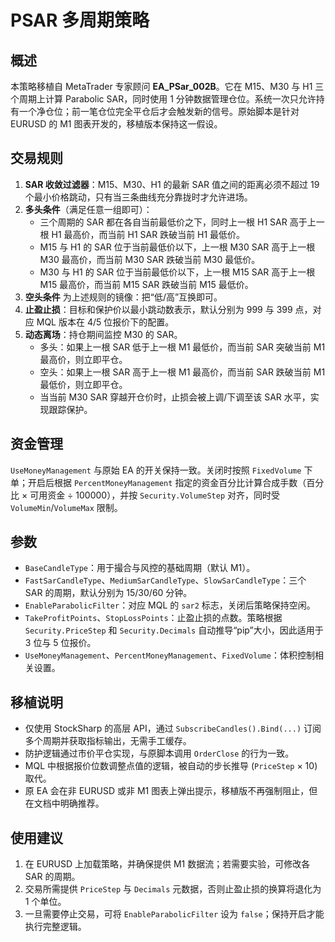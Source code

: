 # PSAR 多周期策略

## 概述
本策略移植自 MetaTrader 专家顾问 **EA_PSar_002B**。它在 M15、M30 与 H1 三个周期上计算 Parabolic SAR，同时使用 1 分钟数据管理仓位。系统一次只允许持有一个净仓位；前一笔仓位完全平仓后才会触发新的信号。原始脚本是针对 EURUSD 的 M1 图表开发的，移植版本保持这一假设。

## 交易规则
1. **SAR 收敛过滤器**：M15、M30、H1 的最新 SAR 值之间的距离必须不超过 19 个最小价格跳动，只有当三条曲线充分靠拢时才允许进场。
2. **多头条件**（满足任意一组即可）：
   - 三个周期的 SAR 都在各自当前最低价之下，同时上一根 H1 SAR 高于上一根 H1 最高价，而当前 H1 SAR 跌破当前 H1 最低价。
   - M15 与 H1 的 SAR 位于当前最低价以下，上一根 M30 SAR 高于上一根 M30 最高价，而当前 M30 SAR 跌破当前 M30 最低价。
   - M30 与 H1 的 SAR 位于当前最低价以下，上一根 M15 SAR 高于上一根 M15 最高价，而当前 M15 SAR 跌破当前 M15 最低价。
3. **空头条件** 为上述规则的镜像：把“低/高”互换即可。
4. **止盈止损**：目标和保护价以最小跳动数表示，默认分别为 999 与 399 点，对应 MQL 版本在 4/5 位报价下的配置。
5. **动态离场**：持仓期间监控 M30 的 SAR。
   - 多头：如果上一根 SAR 低于上一根 M1 最低价，而当前 SAR 突破当前 M1 最高价，则立即平仓。
   - 空头：如果上一根 SAR 高于上一根 M1 最高价，而当前 SAR 跌破当前 M1 最低价，则立即平仓。
   - 当当前 M30 SAR 穿越开仓价时，止损会被上调/下调至该 SAR 水平，实现跟踪保护。

## 资金管理
`UseMoneyManagement` 与原始 EA 的开关保持一致。关闭时按照 `FixedVolume` 下单；开启后根据 `PercentMoneyManagement` 指定的资金百分比计算合成手数（百分比 × 可用资金 ÷ 100000），并按 `Security.VolumeStep` 对齐，同时受 `VolumeMin`/`VolumeMax` 限制。

## 参数
- `BaseCandleType`：用于撮合与风控的基础周期（默认 M1）。
- `FastSarCandleType`、`MediumSarCandleType`、`SlowSarCandleType`：三个 SAR 的周期，默认分别为 15/30/60 分钟。
- `EnableParabolicFilter`：对应 MQL 的 `sar2` 标志，关闭后策略保持空闲。
- `TakeProfitPoints`、`StopLossPoints`：止盈止损的点数。策略根据 `Security.PriceStep` 和 `Security.Decimals` 自动推导“pip”大小，因此适用于 3 位与 5 位报价。
- `UseMoneyManagement`、`PercentMoneyManagement`、`FixedVolume`：体积控制相关设置。

## 移植说明
- 仅使用 StockSharp 的高层 API，通过 `SubscribeCandles().Bind(...)` 订阅多个周期并获取指标输出，无需手工缓存。
- 防护逻辑通过市价平仓实现，与原脚本调用 `OrderClose` 的行为一致。
- MQL 中根据报价位数调整点值的逻辑，被自动的步长推导 (`PriceStep` × 10) 取代。
- 原 EA 会在非 EURUSD 或非 M1 图表上弹出提示，移植版不再强制阻止，但在文档中明确推荐。

## 使用建议
1. 在 EURUSD 上加载策略，并确保提供 M1 数据流；若需要实验，可修改各 SAR 的周期。
2. 交易所需提供 `PriceStep` 与 `Decimals` 元数据，否则止盈止损的换算将退化为 1 个单位。
3. 一旦需要停止交易，可将 `EnableParabolicFilter` 设为 `false`；保持开启才能执行完整逻辑。
